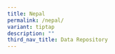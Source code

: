 ```yaml
---
title: Nepal
permalink: /nepal/
variant: tiptap
description: ""
third_nav_title: Data Repository
---
```

